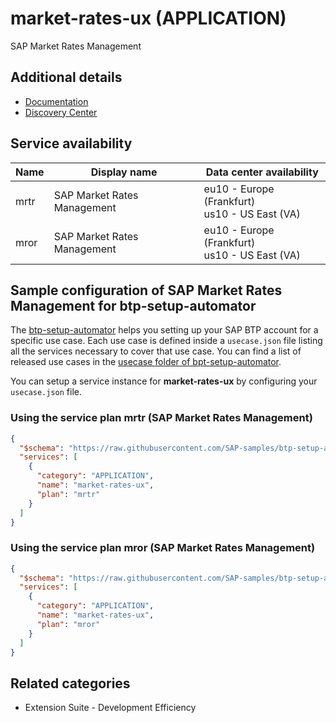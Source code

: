 # market-rates-ux (APPLICATION)

SAP Market Rates Management

## Additional details

- [Documentation](https://help.sap.com/viewer/p/SAP_CP_BUS_REUSE_SERVICE_MRM_TR)
- [Discovery Center](https://discovery-center.cloud.sap/serviceCatalog/market-rates-refinitiv)

## Service availability

| Name | Display name | Data center availability  |
|------|----------------|---------------------------|
|  mrtr  |  SAP Market Rates Management  | eu10 - Europe (Frankfurt)<br> us10 - US East (VA)  |
|  mror  |  SAP Market Rates Management  | eu10 - Europe (Frankfurt)<br> us10 - US East (VA)  |

## Sample configuration of **SAP Market Rates Management** for btp-setup-automator

The [btp-setup-automator](https://github.com/SAP-samples/btp-setup-automator) helps you setting up your SAP BTP account for a specific use case. Each use case is defined inside a `usecase.json` file listing all the services necessary to cover that use case. You can find a list of released use cases in the [usecase folder of bpt-setup-automator](https://github.com/SAP-samples/btp-setup-automator/tree/main/usecases).

You can setup a service instance for **market-rates-ux** by configuring your `usecase.json` file.

### Using the service plan **mrtr** (SAP Market Rates Management)

```json
{
  "$schema": "https://raw.githubusercontent.com/SAP-samples/btp-setup-automator/main/libs/btpsa-usecase.json",
  "services": [
    {
      "category": "APPLICATION",
      "name": "market-rates-ux",
      "plan": "mrtr"      
    }
  ]
}
```

### Using the service plan **mror** (SAP Market Rates Management)

```json
{
  "$schema": "https://raw.githubusercontent.com/SAP-samples/btp-setup-automator/main/libs/btpsa-usecase.json",
  "services": [
    {
      "category": "APPLICATION",
      "name": "market-rates-ux",
      "plan": "mror"      
    }
  ]
}
```

## Related categories

- Extension Suite - Development Efficiency